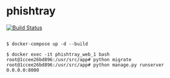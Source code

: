 # phishtray

[![Build Status](https://travis-ci.com/cybsafe/phishtray.svg?branch=master)](https://travis-ci.com/cybsafe/phishtray)

```

$ docker-compose up -d --build

$ docker exec -it phishtray_web_1 bash
root@1ccee26bd896:/usr/src/app# python migrate
root@1ccee26bd896:/usr/src/app# python manage.py runserver 0.0.0.0:8000


```
